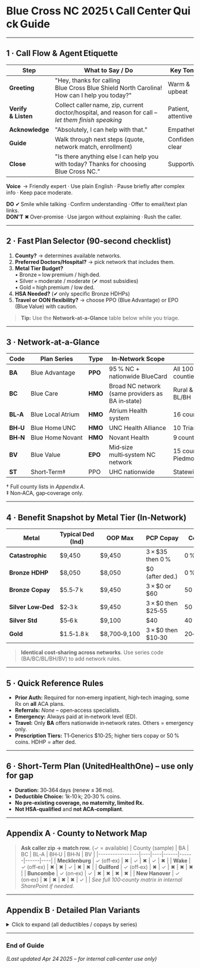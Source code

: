# Blue Cross NC 2025 📞 Call Center Quick Guide

---
## 1 · Call Flow & Agent Etiquette
| Step | What to Say / Do | Key Tone |
|------|-----------------|-----------|
| **Greeting** | "Hey, thanks for calling Blue Cross Blue Shield North Carolina! How can I help you today?" | Warm & upbeat |
| **Verify & Listen** | Collect caller name, zip, current doctor/hospital, and reason for call – *let them finish speaking* | Patient, attentive |
| **Acknowledge** | "Absolutely, I can help with that." | Empathetic |
| **Guide** | Walk through next steps (quote, network match, enrollment) | Confident, clear |
| **Close** | "Is there anything else I can help you with today? Thanks for choosing Blue Cross NC." | Supportive |

**Voice**  → Friendly expert · Use plain English · Pause briefly after complex info · Keep pace moderate.

**DO** ✔ Smile while talking · Confirm understanding · Offer to email/text plan links.  
**DON'T** ✖ Over‑promise · Use jargon without explaining · Rush the caller.

---
## 2 · Fast Plan Selector (90‑second checklist)
1. **County?** → determines available networks.  
2. **Preferred Doctors/Hospital?** → pick network that includes them.  
3. **Metal Tier Budget?**  
   • Bronze = low premium / high ded.   
   • Silver = moderate / moderate (✔ most subsidies)   
   • Gold = high premium / low ded.  
4. **HSA Needed?** (✔ only specific Bronze HDHPs)  
5. **Travel or OON flexibility?** → choose PPO (Blue Advantage) or EPO (Blue Value) with caution.

> **Tip:** Use the **Network‑at‑a‑Glance** table below while you triage.

---
## 3 · Network‑at‑a‑Glance
| Code | Plan Series | Type | In‑Network Scope | Counties† | OON Coverage |
|------|------------|------|------------------|-----------|--------------|
| **BA** | Blue Advantage | **PPO** | 95 % NC + nationwide BlueCard | All 100 (off‑ex in Local/Home counties) | Yes (2× Ded/OOP +30 % coins.) |
| **BC** | Blue Care | **HMO** | Broad NC network (same providers as BA in‑state) | Rural & counties **without** BL/BH | No |
| **BL‑A** | Blue Local Atrium | **HMO** | Atrium Health system | 16 counties (Charlotte + Triad) | No |
| **BH‑U** | Blue Home UNC | **HMO** | UNC Health Alliance | 10 Triangle counties | No |
| **BH‑N** | Blue Home Novant | **HMO** | Novant Health | 9 counties (Charlotte + Triad) | No |
| **BV** | Blue Value | **EPO** | Mid‑size multi‑system NC network | 15 counties (coast & western Piedmont) | Technically yes (5× Ded, no OOP cap) |
| **ST** | Short‑Term‡ | PPO | UHC nationwide | Statewide | Yes (standard PPO) |

† Full county lists in *Appendix A*.  
‡ Non‑ACA, gap‑coverage only.

---
## 4 · Benefit Snapshot by Metal Tier (In‑Network)
| Metal | Typical Ded (Ind) | OOP Max | PCP Copay | Coins | HSA ? |
|-------|------------------|---------|-----------|-------|-------|
| **Catastrophic** | $9,450 | $9,450 | 3 × $35 then 0 % | 0 % | ✖ |
| **Bronze HDHP** | $8,050 | $8,050 | $0 (after ded.) | 0 % | ✔ |
| **Bronze Copay** | $5.5‑7 k | $9,450 | 3 × $0 or $60 | 50 % | ✖ |
| **Silver Low‑Ded** | $2‑3 k | $9,450 | 3 × $0 then $25‑55 | 50 % | ✖ |
| **Silver Std** | $5‑6 k | $9,100 | $40 | 40 % | ✖ |
| **Gold** | $1.5‑1.8 k | $8,700‑9,100 | 3 × $0 then $10‑30 | 20‑30 % | ✖ |

> **Identical cost‑sharing across networks**. Use series code (BA/BC/BL/BH/BV) to add network rules.

---
## 5 · Quick Reference Rules
- **Prior Auth:** Required for non‑emerg inpatient, high‑tech imaging, some Rx on **all** ACA plans.  
- **Referrals:** *None* – open‑access specialists.  
- **Emergency:** Always paid at in‑network level (ED).  
- **Travel:** Only **BA** offers nationwide in‑network rates. Others = emergency only.  
- **Prescription Tiers:** T1‑Generics $10‑25; higher tiers copay or 50 % coins. HDHP = after ded.

---
## 6 · Short‑Term Plan (UnitedHealthOne) – use only for gap
- **Duration:** 30‑364 days (renew ≤ 36 mo).  
- **Deductible Choice:** $1 k‑$10 k; 20‑30 % coins.  
- **No pre‑existing coverage, no maternity, limited Rx.**  
- **Not HSA‑qualified** and **not ACA‑compliant**.

---
## Appendix A · County to Network Map
> **Ask caller zip → match row.** (✓ = available)
| County (sample) | BA | BC | BL‑A | BH‑U | BH‑N | BV |
|-----------------|----|----|------|------|------|----|
| **Mecklenburg** | ✓ (off‑ex) | ✖ | ✓ | ✖ | ✓ | ✖ |
| **Wake** | ✓ (off‑ex) | ✖ | ✖ | ✓ | ✖ | ✖ |
| **Guilford** | ✓ (off‑ex) | ✖ | ✓ | ✖ | ✖ | ✖ |
| **Buncombe** | ✓ (on‑ex) | ✓ | ✖ | ✖ | ✖ | ✖ |
| **New Hanover** | ✓ (on‑ex) | ✖ | ✖ | ✖ | ✖ | ✓ |
| *See full 100‑county matrix in internal SharePoint if needed.*

---
## Appendix B · Detailed Plan Variants
<details>
<summary>Click to expand (all deductibles / copays by series)</summary>

### BA · Blue Advantage (PPO)
Catastrophic 9450 | Bronze HDHP 8050 | Bronze 7000 (3 × PCP) | Bronze 5500 ($60 PCP)  
Silver Access 2300 | Silver Preferred 2750 | Silver Standard 5900 | Silver Secure 1600 | Silver Choice 3500  
Gold 1800 (3 × PCP) | Gold Standard 1500  

### BC · Blue Care (HMO) – cost‑sharing mirrors BA (no OON)

### BL‑A · Blue Local Atrium (HMO)
Same variant names as BA (HDHP may vary by county). All Atrium providers only.

### BH‑U · Blue Home UNC (HMO)
Variant names  *HDHP 8050, Bronze 7000, Silver 2300, Silver 2750, Silver 5900, Gold 1800, Gold 1500* – UNC network only.

### BH‑N · Blue Home Novant (HMO)
Same variant list as BL‑A, Novant network only.

### BV · Blue Value (EPO)
Catastrophic 9450 | Bronze HDHP 8050 | Bronze 7000 | Bronze 5500 ($0 PCP)  
Silver Access 2300 | Silver Preferred 2750 | Silver Standard 5900 | Silver Secure 1600 | Silver Choice 3500  
Gold 1800 | Gold Standard 1500  
(OON = 5× Ded, no OOP cap)

</details>

---
### End of Guide
*(Last updated Apr 24 2025 – for internal call‑center use only)*

